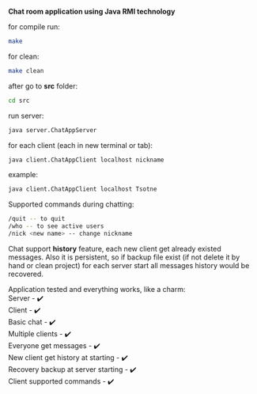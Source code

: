 **Chat room application using Java RMI technology**

for compile run:
```bash
make
```

for clean:
```bash 
make clean
```

after go to **src** folder:
```bash
cd src
```

run server:
```bash
java server.ChatAppServer
```

for each client (each in new terminal or tab):
```bash
java client.ChatAppClient localhost nickname
```
example:
```bash
java client.ChatAppClient localhost Tsotne
```

Supported commands during chatting:
```bash
/quit -- to quit 
/who -- to see active users 
/nick <new name> -- change nickname
```

Chat support **history** feature, each new client get already existed messages. Also it is persistent, so if backup file exist (if not delete it by hand or clean project) for each server start all messages history would be recovered.


Application tested and everything works, like a charm:  
Server - :heavy_check_mark:  
Client - :heavy_check_mark:  
Basic chat - :heavy_check_mark:  
Multiple clients - :heavy_check_mark:  
Everyone get messages - :heavy_check_mark:  
New client get history at starting - :heavy_check_mark:  
Recovery backup at server starting - :heavy_check_mark:  
Client supported commands - :heavy_check_mark:  
